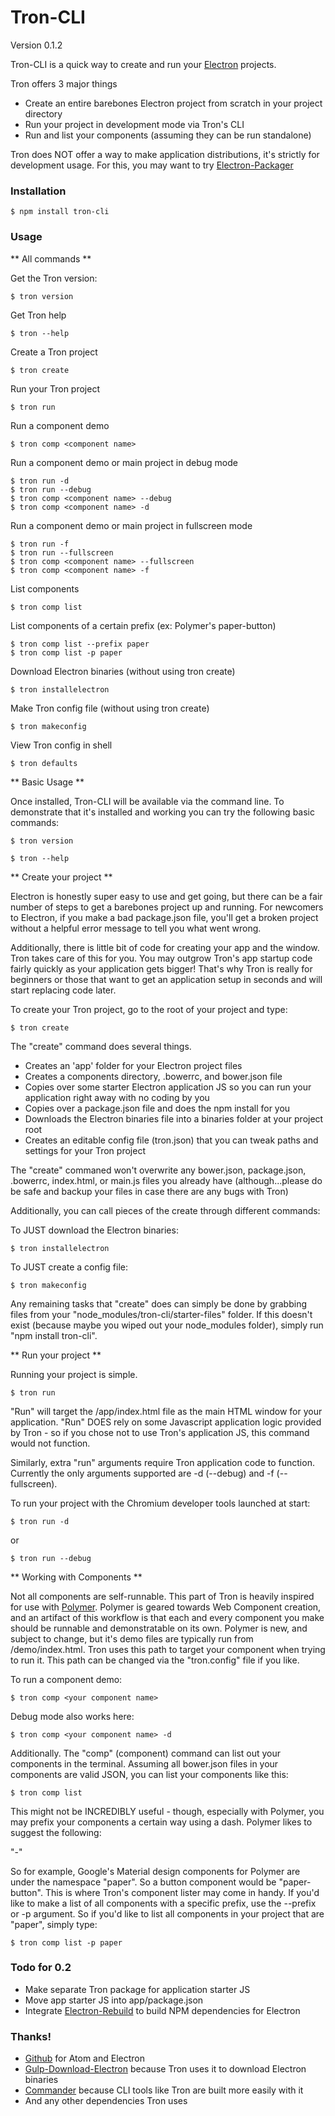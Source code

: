 # Tron-CLI
Version
0.1.2

Tron-CLI is a quick way to create and run your [Electron](http://electron.atom.io/) projects.

Tron offers 3 major things

  - Create an entire barebones Electron project from scratch in your project directory
  - Run your project in development mode via Tron's CLI
  - Run and list your components (assuming they can be run standalone)


Tron does NOT offer a way to make application distributions, it's strictly for development usage. For this, you may want to try [Electron-Packager](https://github.com/maxogden/electron-packager)


### Installation

```
$ npm install tron-cli
```

### Usage

** All commands **

Get the Tron version:
```
$ tron version
```

Get Tron help
```
$ tron --help
```

Create a Tron project
```
$ tron create
```

Run your Tron project
```
$ tron run
```

Run a component demo
```
$ tron comp <component name>
```

Run a component demo or main project in debug mode
```
$ tron run -d
$ tron run --debug
$ tron comp <component name> --debug
$ tron comp <component name> -d
```

Run a component demo or main project in fullscreen mode
```
$ tron run -f
$ tron run --fullscreen
$ tron comp <component name> --fullscreen
$ tron comp <component name> -f
```

List components
```
$ tron comp list
```

List components of a certain prefix (ex: Polymer's paper-button)
```
$ tron comp list --prefix paper
$ tron comp list -p paper
```

Download Electron binaries (without using tron create)
```
$ tron installelectron
```

Make Tron config file (without using tron create)
```
$ tron makeconfig
```

View Tron config in shell
```
$ tron defaults
```

** Basic Usage **

Once installed, Tron-CLI will be available via the command line. To demonstrate that it's installed and working you can try the following basic commands:
```
$ tron version
```

```
$ tron --help
```

** Create your project **

Electron is honestly super easy to use and get going, but there can be a fair number of steps to get a barebones project up and running. For newcomers to Electron, if you make a bad package.json file, you'll get a broken project without a helpful error message to tell you what went wrong.

Additionally, there is little bit of code for creating your app and the window. Tron takes care of this for you. You may outgrow Tron's app startup code fairly quickly as your application gets bigger! That's why Tron is really for beginners or those that want to get an application setup in seconds and will start replacing code later.

To create your Tron project, go to the root of your project and type:

```
$ tron create
```

The "create" command does several things.
* Creates an 'app' folder for your Electron project files
* Creates a components directory, .bowerrc, and bower.json file
* Copies over some starter Electron application JS so you can run your application right away with no coding by you
* Copies over a package.json file and does the npm install for you
* Downloads the Electron binaries file into a binaries folder at your project root
* Creates an editable config file (tron.json) that you can tweak paths and settings for your Tron project

The "create" commaned won't overwrite any bower.json, package.json, .bowerrc, index.html, or main.js files you already have (although...please do be safe and backup your files in case there are any bugs with Tron)

Additionally, you can call pieces of the create through different commands:

To JUST download the Electron binaries:
```
$ tron installelectron
```

To JUST create a config file:
```
$ tron makeconfig
```

Any remaining tasks that "create" does can simply be done by grabbing files from your "node_modules/tron-cli/starter-files" folder. If this doesn't exist (because maybe you wiped out your node_modules folder), simply run "npm install tron-cli".

** Run your project **

Running your project is simple.

```
$ tron run
```

"Run" will target the <yourproject>/app/index.html file as the main HTML window for your application. "Run" DOES rely on some Javascript application logic provided by Tron - so if you chose not to use Tron's application JS, this command would not function.

Similarly, extra "run" arguments require Tron application code to function.
Currently the only arguments supported are -d (--debug) and -f (--fullscreen).

To run your project with the Chromium developer tools launched at start:
```
$ tron run -d
```

or

```
$ tron run --debug
```


** Working with Components **

Not all components are self-runnable. This part of Tron is heavily inspired for use with [Polymer](https://www.polymer-project.org). Polymer is geared towards Web Component creation, and an artifact of this workflow is that each and every component you make should be runnable and demonstratable on its own. Polymer is new, and subject to change, but it's demo files are typically run from <yourcomponent>/demo/index.html. Tron uses this path to target your component when trying to run it. This path can be changed via the "tron.config" file if you like.

To run a component demo:
```
$ tron comp <your component name>
```

Debug mode also works here:

```
$ tron comp <your component name> -d
```

Additionally. The "comp" (component) command can list out your components in the terminal. Assuming all bower.json files in your components are valid JSON, you can list your components like this:

```
$ tron comp list
```

This might not be INCREDIBLY useful - though, especially with Polymer, you may prefix your components a certain way using a dash. Polymer likes to suggest the following:

"<component namespace>-<component-name>"

So for example, Google's Material design components for Polymer are under the namespace "paper". So a button component would be "paper-button". This is where Tron's component lister may come in handy. If you'd like to make a list of all components with a specific prefix, use the --prefix or -p argument. So if you'd like to list all components in your project that are "paper", simply type:

```
$ tron comp list -p paper
```

### Todo for 0.2

* Make separate Tron package for application starter JS
* Move app starter JS into app/package.json
* Integrate [Electron-Rebuild](https://github.com/paulcbetts/electron-rebuild) to build NPM dependencies for Electron

### Thanks!
* [Github](https://github.com/) for Atom and Electron
* [Gulp-Download-Electron](https://github.com/kitematic/gulp-download-electron) because Tron uses it to download Electron binaries
* [Commander](https://github.com/tj/commander.js) because CLI tools like Tron are built more easily with it
* And any other dependencies Tron uses
